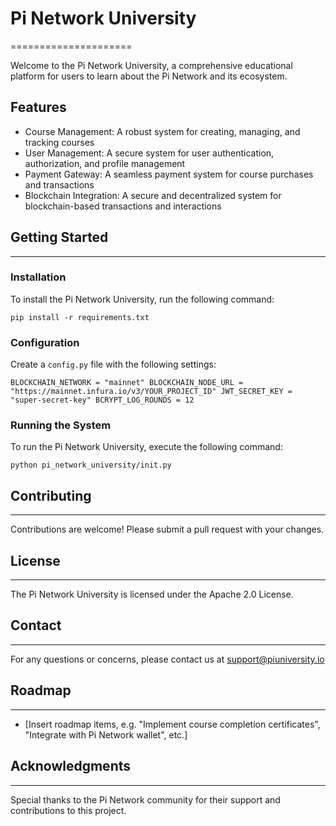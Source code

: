 # Pi Network University
=====================

Welcome to the Pi Network University, a comprehensive educational platform for users to learn about the Pi Network and its ecosystem.

## Features

* Course Management: A robust system for creating, managing, and tracking courses
* User Management: A secure system for user authentication, authorization, and profile management
* Payment Gateway: A seamless payment system for course purchases and transactions
* Blockchain Integration: A secure and decentralized system for blockchain-based transactions and interactions

## Getting Started
---------------

### Installation

To install the Pi Network University, run the following command:

`pip install -r requirements.txt`

### Configuration

Create a `config.py` file with the following settings:

`BLOCKCHAIN_NETWORK = "mainnet" BLOCKCHAIN_NODE_URL = "https://mainnet.infura.io/v3/YOUR_PROJECT_ID" JWT_SECRET_KEY = "super-secret-key" BCRYPT_LOG_ROUNDS = 12`

### Running the System

To run the Pi Network University, execute the following command:

`python pi_network_university/init.py`

## Contributing
------------

Contributions are welcome! Please submit a pull request with your changes.

## License
-------

The Pi Network University is licensed under the Apache 2.0 License.

## Contact
-------

For any questions or concerns, please contact us at [support@piuniversity.io](support@piuniversity.io) 

## Roadmap
-------

* [Insert roadmap items, e.g. "Implement course completion certificates", "Integrate with Pi Network wallet", etc.]

## Acknowledgments
---------------

Special thanks to the Pi Network community for their support and contributions to this project.
